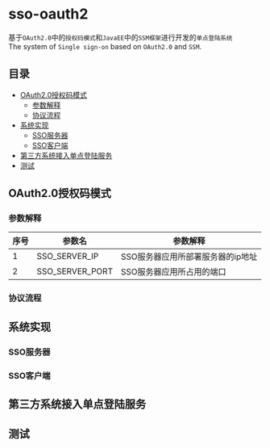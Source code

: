 sso-oauth2
=====
基于`OAuth2.0`中的`授权码模式`和`JavaEE`中的`SSM框架`进行开发的`单点登陆系统`<br>
The system of `Single sign-on` based on `OAuth2.0` and `SSM`.

## 目录
* [OAuth2.0授权码模式](#OAuth2.0授权码模式)
   * [参数解释](#参数解释)
   * [协议流程](#协议流程)
* [系统实现](#系统实现)
   * [SSO服务器](#SSO服务器)
   * [SSO客户端](#SSO客户端)
* [第三方系统接入单点登陆服务](#第三方系统接入单点登陆服务)
* [测试](#测试)

OAuth2.0授权码模式
-----
### 参数解释
|序号|参数名|参数解释|
|---|----|-----|
|1|SSO_SERVER_IP|SSO服务器应用所部署服务器的ip地址|
|2|SSO_SERVER_PORT|SSO服务器应用所占用的端口|

### 协议流程

系统实现
-----
### SSO服务器

### SSO客户端


第三方系统接入单点登陆服务
-----

测试
-----
